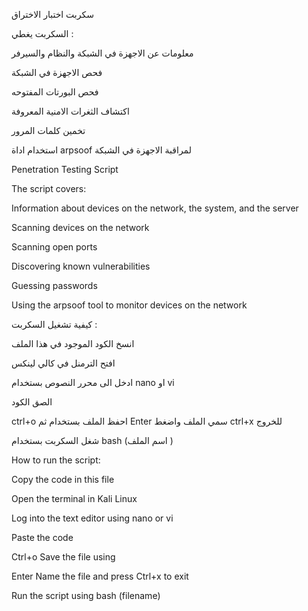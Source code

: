 سكربت اختبار الاختراق 

السكربت يغطي :

معلومات عن الاجهزة في الشبكة والنظام والسيرفر

فحص الاجهزة في الشبكة 

فحص البورتات المفتوحه 

اكتشاف الثغرات الامنية المعروفة 

تخمين كلمات المرور 

استخدام اداة arpsoof لمراقبة الاجهزة في الشبكة 




Penetration Testing Script

The script covers:

Information about devices on the network, the system, and the server

Scanning devices on the network

Scanning open ports

Discovering known vulnerabilities

Guessing passwords

Using the arpsoof tool to monitor devices on the network






 كيفية تشغيل السكربت :

انسخ الكود الموجود في هذا الملف

افتح الترمنل في كالي لينكس

ادخل الى محرر النصوص بستخدام
nano او vi

الصق الكود

ctrl+o احفظ الملف بستخدام
ثم
Enter سمي الملف واضغط
ctrl+x للخروج

شغل السكربت بستخدام
bash (اسم الملف )






How to run the script:

Copy the code in this file

Open the terminal in Kali Linux

Log into the text editor using
nano or vi

Paste the code

Ctrl+o
Save the file using

Enter
Name the file and press
Ctrl+x to exit

Run the script using
bash (filename)


